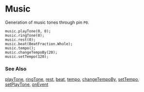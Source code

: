 # Music

Generation of music tones through pin ``P0``.

```cards
music.playTone(0, 0);
music.ringTone(0);
music.rest(0);
music.beat(BeatFraction.Whole);
music.tempo();
music.changeTempoBy(20);
music.setTempo(120);
```

### See Also

[playTone](/reference/music/play-tone), [ringTone](/reference/music/ring-tone), [rest](/reference/music/rest), [beat](/reference/music/beat), [tempo](/reference/music/tempo), [changeTempoBy](/reference/music/change-tempo-by), [setTempo](/reference/music/set-tempo),
[setPlayTone](/reference/music/set-play-tone), [onEvent](/reference/music/on-event)
